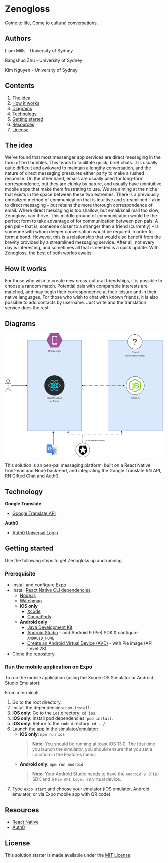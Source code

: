 # Zenogloss

Come to life, Come to cultural conversations.

## Authors
Liam Mills - University of Sydney

Bangshuo Zhu - University of Sydney

Kim Nguyen - University of Sydney

## Contents

1. [The idea](#the-idea)
2. [How it works](#how-it-works)
3. [Diagrams](#diagrams)
4. [Technology](#technology)
5. [Getting started](#getting-started)
6. [Resources](#resources)
7. [License](#license)

## The idea

We’ve found that most messenger app services are direct messaging in the form of text bubbles. This tends to facilitate quick, brief chats. It is usually quite difficult and awkward to maintain a lengthy conversation, and the nature of direct messaging pressures either party to make a rushed response. On the other hand, emails are usually used for long-form correspondence, but they are clunky by nature, and usually have unintuitive mobile apps that make them frustrating to use. We are aiming at the niche that exists in the space between these two extremes. There is a previously unrealized method of communication that is intuitive and streamlined – akin to direct messaging – but retains the more thorough correspondence of email. Where direct messaging is too shallow, but email/snail mail too slow, Zenogloss can thrive. This middle ground of communication would be the perfect form to take advantage of for communication between pen pals. A pen pal – that is, someone closer to a stranger than a friend (currently) – is someone with whom deeper conversation would be required in order to form a bond. However, this is a relationship that would also benefit from the brevity provided by a streamlined messaging service. After all, not every day is interesting, and sometimes all that is needed is a quick update. With Zenogloss, the best of both worlds awaits!

## How it works

For those who wish to create new cross-cultural friendships, it is possible to choose a random match. Potential pals with comparable interests are matched, and may begin their correspondence at their leisure and in their native languages. For those who wish to chat with known friends, it is also possible to add contacts by username. Just write and the translation service does the rest!

## Diagrams

![Zenogloss architecture diagram](/images/architecture-diagram.png)

This solution is an pen-pal messaging platform, built on a React Native front-end and Node back-end, and integrating the Google Translate RN API, RN Gifted Chat and Auth0.

## Technology

**Google Translate**
- [Google Translate API](https://www.npmjs.com/package/google-translate-api)

**Auth0**
- [Auth0 Universal Login](https://auth0.com/universal-login/)

## Getting started

Use the following steps to get Zenogloss up and running.

### Prerequisite

- Install and configure [Expo](https://docs.expo.io/get-started/installation/)
- Install [React Native CLI dependencies](https://reactnative.dev/docs/getting-started.html).
    - [Node.js](https://nodejs.org/en/)
    - [Watchman](https://facebook.github.io/watchman/docs/install)
    - **iOS only**
        - [Xcode](https://itunes.apple.com/us/app/xcode/id497799835?mt=12)
        - [CocoaPods](https://guides.cocoapods.org/using/getting-started.html)
    - **Android only**
        - [Java Development Kit](https://www.oracle.com/java/technologies/javase-jdk8-downloads.html)
        - [Android Studio](https://developer.android.com/studio/index.html) - add Android 9 (Pie) SDK & configure `ANDROID_HOME`
        - [Create an Android Virtual Device (AVD)](https://developer.android.com/studio/run/managing-avds.html) - with Pie image (API Level 28)
- Clone the [repository](https://github.com/Call-for-Code/Solution-Starter-Kit-Disasters-2020).

### Run the mobile application on Expo

To run the mobile application (using the Xcode iOS Simulator or Android Studio Emulator):

From a terminal:
1. Go to the root directory.
1. Install the dependencies: `npm install`.
1. **iOS only**: Go to the `ios` directory: `cd ios`.
1. **iOS only**: Install pod dependencies: `pod install`.
1. **iOS only**: Return to the `code` directory: `cd ../`.
1. Launch the app in the simulator/emulator:
    - **iOS only**: `npm run ios`
        > **Note**: You should be running at least iOS 13.0. The first time you launch the simulator, you should ensure that you set a Location in the Features menu.
    - **Android only**: `npm run android`
        > **Note**: Your Android Studio needs to have the `Android 9 (Pie)` SDK and a `Pie API Level 28` virtual device.
1. Type `expo start` and choose your emulator (iOS emulator, Android emulator, or via Expo mobile app with QR code).

## Resources

- [React Native](https://reactnative.dev/)
- [Auth0](https://auth0.com/)

## License

This solution starter is made available under the [MIT License](LICENSE).
